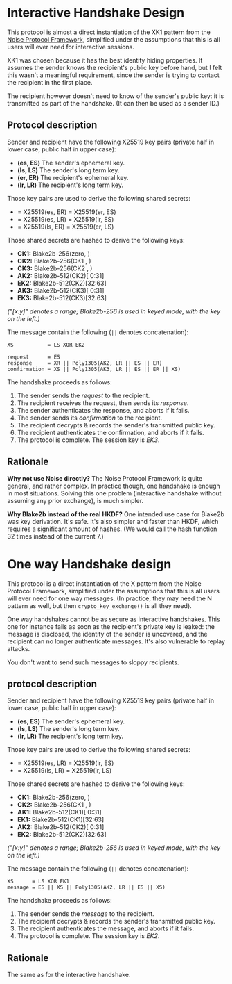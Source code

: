 Interactive Handshake Design
============================

This protocol is almost a direct instantiation of the XK1 pattern from
the [Noise Protocol Framework](https://noiseprotocol.org/), simplified
under the assumptions that this is all users will ever need for
interactive sessions.

XK1 was chosen because it has the best identity hiding properties.  It
assumes the sender knows the recipient's public key before hand, but I
felt this wasn't a meaningful requirement, since the sender is trying to
contact the recipient in the first place.

The recipient however doesn't need to know of the sender's public key:
it is transmitted as part of the handshake. (It can then be used as a
sender ID.)


Protocol description
--------------------

Sender and recipient have the following X25519 key pairs (private half
in lower case, public half in upper case):

- __(es, ES)__ The sender's ephemeral key.
- __(ls, LS)__ The sender's long term key.
- __(er, ER)__ The recipient's ephemeral key.
- __(lr, LR)__ The recipient's long term key.

Those key pairs are used to derive the following shared secrets:

- __<ee>__ = X25519(es, ER) = X25519(er, ES)
- __<el>__ = X25519(es, LR) = X25519(lr, ES)
- __<le>__ = X25519(ls, ER) = X25519(er, LS)

Those shared secrets are hashed to derive the following keys:

- __CK1:__ Blake2b-256(zero, <ee>)
- __CK2:__ Blake2b-256(CK1 , <el>)
- __CK3:__ Blake2b-256(CK2 , <le>)
- __AK2:__ Blake2b-512(CK2)[ 0:31]
- __EK2:__ Blake2b-512(CK2)[32:63]
- __AK3:__ Blake2b-512(CK3)[ 0:31]
- __EK3:__ Blake2b-512(CK3)[32:63]

_("[x:y]" denotes a range; Blake2b-256 is used in keyed mode, with the
key on the left.)_

The message contain the following (`||` denotes concatenation):

    XS           = LS XOR EK2

    request      = ES
    response     = XR || Poly1305(AK2, LR || ES || ER)
    confirmation = XS || Poly1305(AK3, LR || ES || ER || XS)

The handshake proceeds as follows:

1. The sender sends the _request_ to the recipient.
2. The recipient receives the request, then sends its _response_.
3. The sender authenticates the response, and aborts if it fails.
4. The sender sends its _confirmation_ to the recipient.
5. The recipient decrypts & records the sender's transmitted public key.
6. The recipient authenticates the confirmation, and aborts if it fails.
7. The protocol is complete. The session key is _EK3_.


Rationale
---------

__Why not use Noise directly?__ The Noise Protocol Framework is quite
general, and rather complex.  In practice though, one handshake is
enough in most situations.  Solving this one problem (interactive
handshake without assuming any prior exchange), is much simpler.

__Why Blake2b instead of the real HKDF?__ One intended use case for
Blake2b was key derivation.  It's safe.  It's also simpler and faster
than HKDF, which requires a significant amount of hashes. (We would call
the hash function 32 times instead of the current 7.)


One way Handshake design
========================

This protocol is a direct instantiation of the X pattern from the Noise
Protocol Framework, simplified under the assumptions that this is all
users will ever need for one way messages. (In practice, they may need
the N pattern as well, but then `crypto_key_exchange()` is all they
need).

One way handshakes cannot be as secure as interactive handshakes. This
one for instance fails as soon as the recipient's private key is leaked:
the message is disclosed, the identity of the sender is uncovered, and
the recipient can no longer authenticate messages.  It's also vulnerable
to replay attacks.

You don't want to send such messages to sloppy recipients.


protocol description
--------------------

Sender and recipient have the following X25519 key pairs (private half
in lower case, public half in upper case):

- __(es, ES)__ The sender's ephemeral key.
- __(ls, LS)__ The sender's long term key.
- __(lr, LR)__ The recipient's long term key.

Those key pairs are used to derive the following shared secrets:

- __<el>__ = X25519(es, LR) = X25519(lr, ES)
- __<ll>__ = X25519(ls, LR) = X25519(lr, LS)

Those shared secrets are hashed to derive the following keys:

- __CK1:__ Blake2b-256(zero, <el>)
- __CK2:__ Blake2b-256(CK1 , <ll>)
- __AK1:__ Blake2b-512(CK1)[ 0:31]
- __EK1:__ Blake2b-512(CK1)[32:63]
- __AK2:__ Blake2b-512(CK2)[ 0:31]
- __EK2:__ Blake2b-512(CK2)[32:63]

_("[x:y]" denotes a range; Blake2b-256 is used in keyed mode, with the
key on the left.)_

The message contain the following (`||` denotes concatenation):

    XS      = LS XOR EK1
    message = ES || XS || Poly1305(AK2, LR || ES || XS)

The handshake proceeds as follows:

1. The sender sends the _message_ to the recipient.
2. The recipient decrypts & records the sender's transmitted public key.
3. The recipient authenticates the message, and aborts if it fails.
4. The protocol is complete. The session key is _EK2_.


Rationale
---------

The same as for the interactive handshake.
